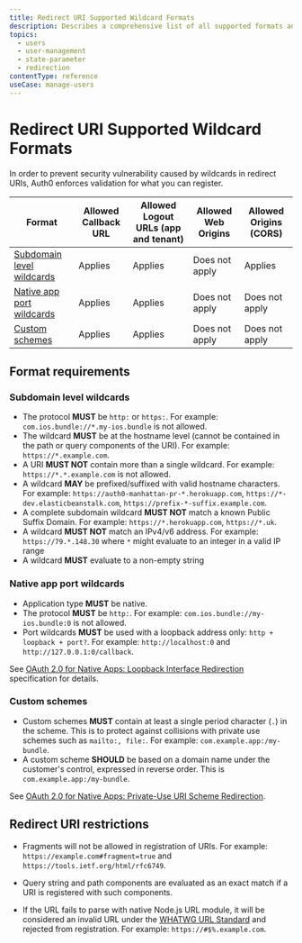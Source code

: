 ```yaml
---
title: Redirect URI Supported Wildcard Formats
description: Describes a comprehensive list of all supported formats and the validation rules enforced to ensure that there is no wildcard vulnerability in redirect URIs.
topics:
  - users
  - user-management
  - state-parameter
  - redirection
contentType: reference
useCase: manage-users
---
```

# Redirect URI Supported Wildcard Formats

In order to prevent security vulnerability caused by wildcards in redirect URIs, Auth0 enforces validation for what you can register. 

| Format | Allowed Callback URL | Allowed Logout URLs (app and tenant) | Allowed Web Origins | Allowed Origins (CORS) |
| -- | -- | -- | -- | -- |
| [Subdomain level wildcards](#subdomain-level-wildcards) | Applies | Applies | Does not apply | Applies |
| [Native app port wildcards](#native-app-port-wildcards) | Applies | Applies | Does not apply | Does not apply | 
| [Custom schemes](#custom-schemes) | Applies | Applies | Does not apply | Does not apply |

## Format requirements

### Subdomain level wildcards

* The protocol **MUST** be `http:` or `https:`. For example: `com.ios.bundle://*.my-ios.bundle` is not allowed.
* The wildcard **MUST** be at the hostname level (cannot be contained in the path or query components of the URI). For example: `https://*.example.com`.
* A URI **MUST NOT** contain more than a single wildcard. For example: `https://*.*.example.com` is not allowed.
* A wildcard **MAY** be prefixed/suffixed with valid hostname characters. For example: `https://auth0-manhattan-pr-*.herokuapp.com`, `https://*-dev.elasticbeanstalk.com`, `https://prefix-*-suffix.example.com`.
* A complete subdomain wildcard **MUST NOT** match a known Public Suffix Domain. For example: `https://*.herokuapp.com`, `https://*.uk`.
* A wildcard **MUST NOT** match an IPv4/v6 address. For example: `https://79.*.148.30` where `*` might evaluate to an integer in a valid IP range
* A wildcard **MUST** evaluate to a non-empty string

### Native app port wildcards

* Application type **MUST** be native. 
* The protocol **MUST** be `http:`. For example: `com.ios.bundle://my-ios.bundle:0` is not allowed. 
* Port wildcards **MUST** be used with a loopback address only: `http + loopback + port?`. For example: `http://localhost:0` and `http://127.0.0.1:0/callback`. 

See [OAuth 2.0 for Native Apps: Loopback Interface Redirection](https://tools.ietf.org/html/bcp212#section-7.3) specification for details.

### Custom schemes

* Custom schemes **MUST** contain at least a single period character (`.`) in the scheme. This is to protect against collisions with private use schemes such as `mailto:, file:`. For example: `com.example.app:/my-bundle`. 
* A custom scheme **SHOULD** be based on a domain name under the customer's control, expressed in reverse order. This is `com.example.app:/my-bundle`.

See [OAuth 2.0 for Native Apps: Private-Use URI Scheme Redirection](https://tools.ietf.org/html/bcp212#section-7.1).

## Redirect URI restrictions

* Fragments will not be allowed in registration of URIs. For example: `https://example.com#fragment=true` and `https://tools.ietf.org/html/rfc6749`.

* Query string and path components are evaluated as an exact match if a URI is registered with such components. 

* If the URL fails to parse with native Node.js URL module, it will be considered an invalid URL under the [WHATWG URL Standard](https://url.spec.whatwg.org/) and rejected from registration. For example: `https://#$%.example.com`.